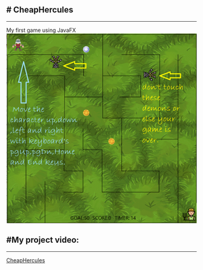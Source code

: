 ## # CheapHercules <br/>
-----------------
My first game using JavaFX
![Game GIF](untitled4.gif)
## #My project video:
--------------------
[CheapHercules](https://www.facebook.com/tahsina.sheeva/videos/817319302474491)
